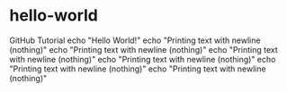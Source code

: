 # hello-world
GitHub Tutorial
echo "Hello World!"
echo "Printing text with newline (nothing)"
echo "Printing text with newline (nothing)"
echo "Printing text with newline (nothing)"
echo "Printing text with newline (nothing)"
echo "Printing text with newline (nothing)"
echo "Printing text with newline (nothing)"

